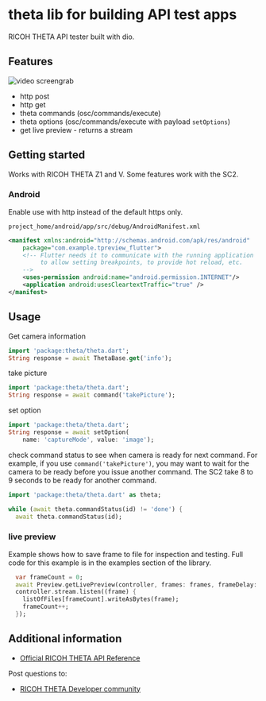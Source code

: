 <!-- 
This README describes the package. If you publish this package to pub.dev,
this README's contents appear on the landing page for your package.

For information about how to write a good package README, see the guide for
[writing package pages](https://dart.dev/guides/libraries/writing-package-pages). 

For general information about developing packages, see the Dart guide for
[creating packages](https://dart.dev/guides/libraries/create-library-packages)
and the Flutter guide for
[developing packages and plugins](https://flutter.dev/developing-packages). 
-->

# theta lib for building API test apps

RICOH THETA API tester built with dio.

## Features

![video screengrab](docs/images/live_preview.gif)

* http post
* http get
* theta commands (osc/commands/execute)
* theta options (osc/commands/execute with payload `setOptions`)
* get live preview - returns a stream


## Getting started

<!--
TODO: List prerequisites and provide or point to information on how to
start using the package.
-->

Works with RICOH THETA Z1 and V.  Some features work with the SC2.

### Android

Enable use with http instead of the default https only.

`project_home/android/app/src/debug/AndroidManifest.xml`

```xml
<manifest xmlns:android="http://schemas.android.com/apk/res/android"
    package="com.example.tpreview_flutter">
    <!-- Flutter needs it to communicate with the running application
         to allow setting breakpoints, to provide hot reload, etc.
    -->
    <uses-permission android:name="android.permission.INTERNET"/>
    <application android:usesCleartextTraffic="true" />
</manifest>
```

## Usage
<!-- 
TODO: Include short and useful examples for package users. Add longer examples
to `/example` folder. 

```dart
const like = 'sample';
``` -->

Get camera information

```dart
import 'package:theta/theta.dart';
String response = await ThetaBase.get('info');
```

take picture

```dart
import 'package:theta/theta.dart';
String response = await command('takePicture');
```

set option

```dart
import 'package:theta/theta.dart';
String response = await setOption(
    name: 'captureMode', value: 'image');
```

check command status to see when camera is ready for next command.
For example, if you use `command('takePicture')`, you may want to
wait for the camera to be ready before you issue another command. 
The SC2 take 8 to 9 seconds to be ready for another command.

```dart
import 'package:theta/theta.dart' as theta;

while (await theta.commandStatus(id) != 'done') {
  await theta.commandStatus(id);
```

### live preview

Example shows how to save frame to file for inspection and testing.
Full code for this example is in the examples section of the library.


```dart
  var frameCount = 0;
  await Preview.getLivePreview(controller, frames: frames, frameDelay: delay);
  controller.stream.listen((frame) {
    listOfFiles[frameCount].writeAsBytes(frame);
    frameCount++;
  });
```

## Additional information

<!-- TODO: Tell users more about the package: where to find more information, how to 
contribute to the package, how to file issues, what response they can expect 
from the package authors, and more. -->
* [Official RICOH THETA API Reference](https://api.ricoh/docs/theta-web-api-v2.1/)

Post questions to:

* [RICOH THETA Developer community](https://community.theta360.guide)
